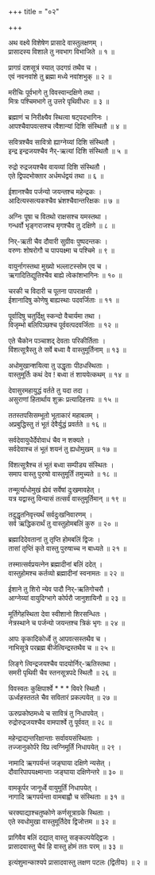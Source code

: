+++
title = "०२"

+++
  
  
  
  
अथ वक्ष्ये विशेषेण प्रासादे वास्तुलक्षणम् ।  
प्रासादस्य विशाले तु नवभाग विभाजिते ॥ १ ॥  
  
प्रागग्रं दशसूत्रं स्यात् उदगग्रं तथैव च ।  
एवं नवनवांशे तु ब्रह्मा मध्ये नवांशभुक् ॥ २ ॥  
  
मरीचिः पूर्वभागे तु विवस्वान्दक्षिणे तथा ।  
मित्रः पश्चिमभागे तु उत्तरे पृथिवीधरः ॥ ३ ॥  
  
ब्रह्माणं च निरीक्ष्यैव स्थित्वा षट्पदभागिनः ।  
आपश्चैवापवत्सश्च त्वैशान्यां दिशि संस्थितौ ॥ ४ ॥  
  
सवित्रश्चैव सावित्रो ह्याग्नेय्यां दिशि संस्थितौ ।  
इन्द्र इन्द्रजयश्चैव नैर्-ऋत्यां दिशि संस्थितौ ॥ ५ ॥  
  
रुद्रो रुद्रजयश्चैव वायव्यां दिशि संस्थितौ ।  
एते द्विपदभोक्तार अर्धमर्धद्वयं तथा ॥ ६ ॥  
  
ईशानश्चैव पर्जन्यो जयन्तश्च महेन्द्रकः ।  
आदित्यस्सत्यकश्चैव भ्रंशश्चैवान्तरिक्षकः ॥ ७ ॥  
  
अग्निः पूषा च वितथो राक्षसश्च यमस्तथा ।  
गन्धर्वो भृङ्गराजश्च मृगश्चैव तु दक्षिणे ॥ ८ ॥  
  
निर्-ऋती चैव दौवारी सुग्रीवः पुष्पदन्तकः ।  
वरुणः शोषरोगौ च पापयक्ष्मा च पश्चिमे ॥ ९ ॥  
  
वायुर्नागस्तथा मुख्यो भल्लाटस्सोम एव च ।  
ऋगादितिद्युतिश्चैव बाह्ये त्वेकांशभागिनः ॥ १० ॥  
  
चरकी च विदारी च पूतना पापराक्षसी ।  
ईशानादिषु कोणेषु बाह्यस्थाः पदवर्जिताः ॥ ११ ॥  
  
पूर्वादिषु चतुर्दिक्षु स्कन्दो वैचार्यमा तथा ।  
विजृम्भो बलिपिञ्छश्च पूर्ववत्पदवर्जिताः ॥ १२ ॥  
  
एते चैकोन पञ्चाशद् देवताः परिकीर्तिताः ।  
विंशत्सूत्रैस्तु ते सर्वे बध्वा वै वास्तुमूर्तिनाम् ॥ १३ ॥  
  
अधोमुखान्शयित्वा तु उद्धृताः पीठधस्थिताः ।  
वास्तुमूर्तिः कथं देव ! बध्वा तं शाययेत्कथम् ॥ १४ ॥  
  
देवासुरमहायुद्धं वर्तते तु यदा तदा ।  
असुराणां हितार्थाय शुक्रः प्रत्यादिहत्तपः ॥ १५ ॥  
  
ततस्तपसिसम्भूतो भूताकारं महाबलम् ।  
अप्रबुद्धिस्तु तं भूतं देवैर्युद्धं प्रवर्तते ॥ १६ ॥  
  
सर्वदेवायुधैर्देवोवाधं चैव न शक्यते ।  
सर्वदेवाश्च तं भूतं शयनं तु ह्यधोमुखम् ॥ १७ ॥  
  
विंशत्सूत्रैश्च तं भूतं बध्वा सम्पीड्य संस्थितः ।  
समाप वास्तु पुरुषो वास्तुमूर्तिं तमुच्यते ॥ १८ ॥  
  
तन्मूर्त्याधोमुखं ह्येवं सर्वेषां दुःखमावहेत् ।  
यत्र यद्वास्तु विन्यासं तत्सर्वं वास्तुमूर्तिमान् ॥ १९ ॥  
  
तदुद्धृतनिवृत्त्यर्थं सर्वदुःखनिवारणम् ।  
सर्व ऋद्धिकरार्थं तु वास्तुहोमबलिं कुरु ॥ २० ॥  
  
ब्रह्मादिदेवतानां तु तृप्ति होमबलिं द्विजः ।  
तासां तृप्तिं कृते वास्तु पुरुषाच्च न बाध्यते ॥ २१ ॥  
  
तस्मात्सर्वप्रयत्नेन ब्रह्मादीनां बलिं ददेत् ।  
वास्तुहोमश्च कर्तव्यो ब्रह्मादीनां स्वनामतः ॥ २२ ॥  
  
ईशाने तु शिरो न्येव पादौ निर्-ऋतिगोचरौ ।  
आग्नेय्यां वायुदिग्भागे कोर्परौ जानुशायिनौ ॥ २३ ॥  
  
मूर्तिगेहस्थिता देवा स्वीशानो शिरसन्धितः ।  
नेत्रस्थाने च पर्जन्यो जयन्तश्च त्रिकं भृगः ॥ २४ ॥  
  
आपः कृकादिकोर्ध्वे तु आपवत्सस्तथैव च ।  
नाभिसूत्रे परब्रह्म बीजेत्विन्द्रस्तथैव च ॥ २५ ॥  
  
लिङ्गे त्विन्द्रजयश्चैव पादयोर्निर्-ऋतिस्तथा ।  
समरी पृथिवी चैव स्तनसूत्रपदे स्थितौ ॥ २६ ॥  
  
विवस्वतः कुक्षिपार्श्वे * * * विवरे स्थितौ ।  
ऊर्ध्वहस्ततले चैव सवितारं प्रकल्पयेत् ॥ २७ ॥  
  
ऊरुप्रकोष्ठमध्ये च सावित्रं तु निधापयेत् ।  
रुद्रोरुद्रजयश्चैव वामपार्श्वे तु पूर्ववत् ॥ २८ ॥  
  
महेन्द्राद्यन्तरिक्षान्ताः सर्वावयसंस्थिताः ।  
तज्जानुकोर्परे विप्र त्वग्निमूर्तिं निधापयेत् ॥ २९ ।  
  
नामादि ऋगपर्यन्तं जङ्घाया दक्षिणे न्यसेत् ।  
दौवारिपापयक्ष्मान्ताः जङ्घाया दक्षिणेन्तरे ॥ ३० ॥  
  
वामकूर्पर जानूर्ध्वे वायुमूर्तिं निधापयेत् ।  
नागादि ऋगपर्यन्ता वामबाह्वौ च संस्थिताः ॥ ३१ ॥  
  
चरक्याद्याश्चतुष्कोणे कर्णसूत्राग्रके स्थिताः ।  
एते स्वधोमुखा वास्तुमूर्तिदेव द्विजोत्तम ॥ ३२ ॥  
  
प्रागिवैव बलिं दद्यात् वास्तु सङ्कल्पयेद्द्विजः ।  
प्रासादवास्तु चैवं हि वास्तु होमं ततः परम् ॥ ३३ ॥  
  
इत्यंशुमान्काश्यपे प्रासादवास्तु लक्षण पटलः (द्वितीयः) ॥ २ ॥  